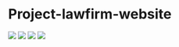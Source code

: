 # Project-lawfirm-website



![](https://img.shields.io/badge/Code-HTML-informational?style=flat-square&logo=html5&logoColor=white&color=blue)
![](https://img.shields.io/badge/Code-CSS-informational?style=flat-square&logo=css3&logoColor=white&color=blue)
![](https://img.shields.io/badge/Preprocessor-SCSS-informational?style=flat-square&logo=sass&logoColor=white&color=blue)
![](https://img.shields.io/badge/Code-JavaScript-informational?style=flat-square&logo=javascript&logoColor=white&color=blue)
